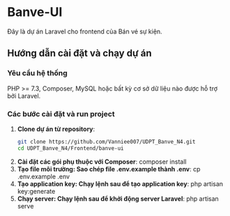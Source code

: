 # Banve-UI

Đây là dự án Laravel cho frontend của Bán vé sự kiện.

## Hướng dẫn cài đặt và chạy dự án

### Yêu cầu hệ thống
PHP >= 7.3, Composer, MySQL hoặc bất kỳ cơ sở dữ liệu nào được hỗ trợ bởi Laravel.

### Các bước cài đặt và run project

1. **Clone dự án từ repository**:
   ```sh
   git clone https://github.com/Vanniee007/UDPT_Banve_N4.git
   cd UDPT_Banve_N4/Frontend/banve-ui
2. **Cài đặt các gói phụ thuộc với Composer**:
   composer install
3. **Tạo file môi trường: Sao chép file .env.example thành .env**:
   cp .env.example .env
4. **Tạo application key: Chạy lệnh sau để tạo application key**:
   php artisan key:generate
5. **Chạy server: Chạy lệnh sau để khởi động server Laravel**:
   php artisan serve
